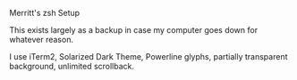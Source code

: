 Merritt's zsh Setup


This exists largely as a backup in case my computer goes down for whatever reason. 

I use iTerm2, Solarized Dark Theme, Powerline glyphs, partially transparent background, unlimited scrollback. 
